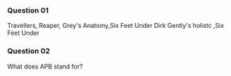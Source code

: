 



### Question 01
Travellers, Reaper, Grey's Anatomy,Six Feet Under
Dirk Gently's holistc ,Six Feet Under

### Question 02

What does APB stand for?
